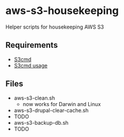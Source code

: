 # aws-s3-housekeeping
Helper scripts for housekeeping AWS S3

## Requirements

- [S3cmd](http://s3tools.org)
- [S3cmd usage](http://s3tools.org/usage)

## Files

- aws-s3-clean.sh 
  - now works for Darwin and Linux
- aws-s3-drupal-clear-cache.sh
 - TODO
- aws-s3-backup-db.sh
 - TODO

